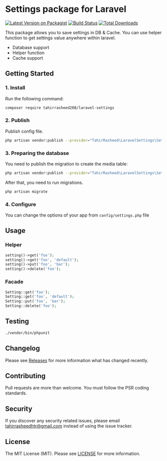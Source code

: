# Settings package for Laravel

[![Latest Version on Packagist](https://img.shields.io/packagist/v/tahirrasheed208/laravel-settings.svg?style=flat-square)](https://packagist.org/packages/tahirrasheed208/laravel-settings)
[![Build Status](https://github.com/tahirrasheed208/laravel-settings/actions/workflows/run-tests.yml/badge.svg)](https://github.com/tahirrasheed208/laravel-settings/actions)
[![Total Downloads](https://img.shields.io/packagist/dt/tahirrasheed208/laravel-settings.svg?style=flat-square)](https://packagist.org/packages/tahirrasheed208/laravel-settings)

This package allows you to save settings in DB & Cache. You can use helper function to get settings value anywhere within laravel.

* Database support
* Helper function
* Cache support

## Getting Started

### 1. Install

Run the following command:

```bash
composer require tahirrasheed208/laravel-settings
```

### 2. Publish

Publish config file.

```bash
php artisan vendor:publish --provider="TahirRasheed\LaravelSettings\SettingsServiceProvider" --tag=settings-config
```

### 3. Preparing the database

You need to publish the migration to create the media table:

```bash
php artisan vendor:publish --provider="TahirRasheed\LaravelSettings\SettingsServiceProvider" --tag=settings-migration
```

After that, you need to run migrations.

```bash
php artisan migrate
```

### 4. Configure

You can change the options of your app from `config/settings.php` file

## Usage

### Helper

```php
setting()->get('foo');
setting()->get('foo', 'default');
setting()->put('foo', 'bar');
setting()->delete('foo');
```

### Facade

```php
Setting::get('foo');
Setting::get('foo', 'default');
Setting::put('foo', 'bar');
Setting::delete('foo');
```

## Testing

```bash
./vendor/bin/phpunit
```

## Changelog

Please see [Releases](../../releases) for more information what has changed recently.

## Contributing

Pull requests are more than welcome. You must follow the PSR coding standards.

## Security

If you discover any security related issues, please email tahirrasheedhtr@gmail.com instead of using the issue tracker.

## License

The MIT License (MIT). Please see [LICENSE](LICENSE.md) for more information.
